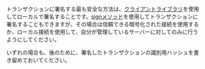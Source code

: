トランザクションに署名する最も安全な方法は、[クライアントライブラリ](client-libraries.html)を使用してローカルで署名することです。[signメソッド](sign.html)を使用してトランザクションに署名することもできますが、その場合は信頼できる暗号化された接続を使用するか、ローカル接続を使用して、自分が管理しているサーバーに対してのみに行うようにしてください。

いずれの場合も、後のために、署名したトランザクションの識別用ハッシュを書き留めておいてください。
